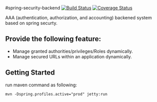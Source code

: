 #spring-security-backend [![Build Status](https://travis-ci.org/easonlin404/spring-security-backend.svg?branch=master)](https://travis-ci.org/easonlin404/spring-security-backend) [![Coverage Status](https://coveralls.io/repos/github/easonlin404/spring-security-backend/badge.svg?branch=master)](https://coveralls.io/github/easonlin404/spring-security-backend?branch=master)

AAA (authentication, authorization, and accounting) backened system based on spring securty. 
 
## Provide the following feature:
-  Manage granted authorities/privileges/Roles dynamically.
-  Manage secured URLs within an application dynamically.

## Getting Started

run maven command as following:

    mvn -Dspring.profiles.active="prod" jetty:run
